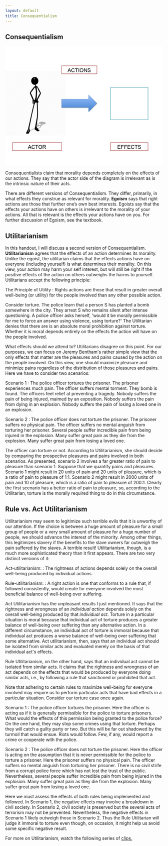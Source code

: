 ```yaml
---
layout: default
title: Consequentialism
---
```




## Consequentialism


![alt text](/Teaching/Examined/Ethics/Slide1.jpg)


Consequentialists claim that morality depends completely on the effects of our actions. They say that the actor side of the diagram is irrelevant as is the intrinsic nature of their acts. 

There are different versions of Consequentialism. They differ, primarily, in what effects they construe as relevant for morality. **Egoism** says that right actions are those that further one’s own best interests. Egoists say that the effects your actions have on others is irrelevant to the morality of your actions. All that is relevant is the effects your actions have on you. For further discussion of Egoism, see the textbook.

## Utilitarianism

In this handout, I will discuss a second version of Consequentialism. **Utilitarianism** agrees that the effects of an action determines its morality. Unlike the egoist, the utilitarian claims that the effects actions have on everyone (including yourself) is what determines their morality. On this view, your action may harm your self interest, but will still be right if the positive effects of the action on others outweighs the harms to yourself. Utilitarians accept the following principle:

The Principle of Utility
:	Rights actions are those that result in greater overall well-being (or utility) for the people involved than any other possible action. 

Consider torture. The police learn that a person S has planted a bomb somewhere in the city. They arrest S who remains silent after intense questioning. A police officer asks herself, 'would it be morally permissible for me to force an answer using violence, using torture?' The Utilitarian denies that there are is an absolute moral prohibition against torture. Whether it is moral depends entirely on the effects the action will have on the people involved. 

What effects should we attend to? Utilitarians disagree on this point. For our purposes, we can focus on Jeremy Bentham's rather simple view that the only effects that matter are the pleasures and pains caused by the action on the people involved. On this view, one should maximize pleasure and minimize pains regardless of the distribution of those pleasures and pains. Here we have to consider two scenarios:

Scenario 1
:	The police officer tortures the prisoner. The prisoner experiences much pain. The officer suffers mental torment. They bomb is found. The officers feel relief at preventing a tragedy. Nobody suffers the pain of being injured, maimed by an exposition. Nobody suffers the pain from dying in an explosion. Nobody suffers the pain of losing a loved one in an explosion. 

Scenario 2
:	The police officer does not torture the prisoner. The prisoner suffers no physical pain. The officer suffers no mental anguish from torturing her prisoner. Several people suffer incredible pain from being injured in the explosion. Many suffer great pain as they die from the explosion. Many suffer great pain from losing a loved one. 

The officer can torture or not. According to Utilitarianism, she should decide by comparing the prospective pleasures and pains involved in both scenarios. As presented, scenario 2 involves a far greater ratio of pain to pleasure than scenario 1. Suppose that we quantify pains and pleasures. Scenario 1 might result in 20 units of pain and 20 units of pleasure, which is a ratio of pain to pleasure of 1:1. Scenario 2 might result in 2000 units of pain and 10 of pleasure, which is a ratio of pain to pleasure of 200:1. Clearly the first scenario has a better ratio of pain to pleasure, so, according to the Utilitarian, torture is the morally required thing to do in this circumstance.  


## Rule vs. Act Utilitarianism

Utilitarianism may seem to legitimize such terrible evils that it is unworthy of our attention. If the choice is between a huge amount of pleasure for a small group of people or a very small amount of pleasure for a huge number of people, we should advance the interest of the minority. Among other things, this legitimizes slavery if the benefits to the slave owners far outweigh the pain suffered by the slaves. A terrible result! Utilitarianism, though, is a much more sophisticated theory than it first appears. There are two very distinct versions of it:

Act-utilitarianism: 
: The rightness of actions depends solely on the overall well-being produced by individual actions.

Rule-utilitarianism:
:  A right action is one that conforms to a rule that, if followed consistently, would create for everyone involved the most beneficial balance of well-being over suffering.

Act Utilitarianism has the unpleasant results I just mentioned. It says that the rightness and wrongness of an *individual action* depends solely on the overall well-being produced by that *individual act*. Torture in a particular situation is moral because that individual act of torture produces a greater balance of well-being over suffering than any alternative action. In a different circumstance, an individual act of torture is immoral because that individual act produces a worse balance of well-being over suffering that some alternative. Act utilitarianism, then, says that an individual act should be isolated from similar acts and evaluated merely on the basis of that individual act's effects.


Rule Utilitarianism, on the other hand, says that an individual act cannot be isolated from similar acts. It claims that the rightness and wrongness of an act depends on the effects that would be produced by everyone doing similar acts, i.e., by following a rule that sanctioned or prohibited that act. 

Note that adhering to certain rules to maximize well-being for everyone involved may require us to perform particular acts that have bad effects in a particular situation. Consider our torture case once again. 

Scenario 1
:	The police officer tortures the prisoner. Here the officer is acting as if it is generally permissible for the police to torture prisoners. What would the effects of this permission being granted to the police force? On the one hand, they may stop some crimes using that torture. Perhaps they will catch a guilty party or two. But this will be far out shadowed by the turmoil that would ensue. Riots would follow. Few, if any, would report a crime or cooperate with the police.  

Scenario 2
:	The police officer does not torture the prisoner. Here the officer is acting on the assumption that it is never permissible for the police to torture a prisoner. Here the prisoner suffers no physical pain. The officer suffers no mental anguish from torturing her prisoner. There is no civil strife from a corrupt police force which has not lost the trust of the public.  Nevertheless, several people suffer incredible pain from being injured in the explosion. Many suffer great pain as they die from the explosion. Many suffer great pain from losing a loved one. 

Here we must assess the effects of both rules being implemented and followed. In Scenario 1, the negative effects may involve a breakdown in civil society. In Scenario 2, civil society is preserved but the several acts of terrorism may not be prevented. Nevertheless, the negative effects in Scenario 1 likely outweigh those in Scenario 2. Thus the Rule Utilitarian will judge it immoral to torture even though, on occasion, it might help us avoid some specific negative result. 

For more on Utilitarianism, watch the following series of [clips.](https://www.youtube.com/watch?v=uvmz5E75ZIA&list=PLtKNX4SfKpzWiiUdXS9MKf8bgUfQSOlas)






